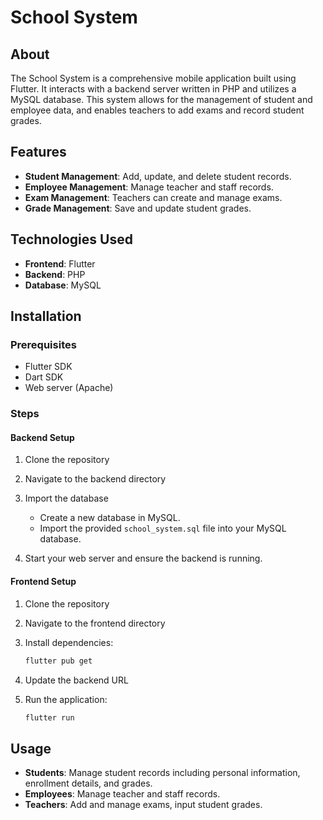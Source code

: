 # School System

## About

The School System is a comprehensive mobile application built using Flutter. It interacts with a backend server written in PHP and utilizes a MySQL database. This system allows for the management of student and employee data, and enables teachers to add exams and record student grades.

## Features

- **Student Management**: Add, update, and delete student records.
- **Employee Management**: Manage teacher and staff records.
- **Exam Management**: Teachers can create and manage exams.
- **Grade Management**: Save and update student grades.

## Technologies Used

- **Frontend**: Flutter
- **Backend**: PHP
- **Database**: MySQL

## Installation

### Prerequisites

- Flutter SDK
- Dart SDK
- Web server (Apache)

### Steps

#### Backend Setup

1. Clone the repository

2. Navigate to the backend directory

3. Import the database

    - Create a new database in MySQL.
    - Import the provided `school_system.sql` file into your MySQL database.

4. Start your web server and ensure the backend is running.

#### Frontend Setup

1. Clone the repository

2. Navigate to the frontend directory

3. Install dependencies:

    ```bash
    flutter pub get
    ```

4. Update the backend URL

5. Run the application:

    ```bash
    flutter run
    ```

## Usage

- **Students**: Manage student records including personal information, enrollment details, and grades.
- **Employees**: Manage teacher and staff records.
- **Teachers**: Add and manage exams, input student grades.
